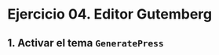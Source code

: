 # Ejercicio 04. Editor Gutemberg

## 1. Activar el tema `GeneratePress`
<!--stackedit_data:
eyJoaXN0b3J5IjpbMTI5MDcyOTk2LC0xNzQ3MTg5OTkzLC0yMD
g4NzQ2NjEyXX0=
-->